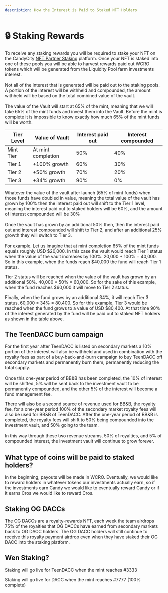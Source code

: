```yaml
---
description: How the Interest is Paid to Staked NFT Holders
---
```


# 🔒 Staking Rewards

To receive any staking rewards you will be required to stake your NFT on the CandyCity [NFT Partner Staking](https://candycity.finance/nfts/staking/partner?chainId=25) platform. Once your NFT is staked into one of these pools you will be able to harvest rewards paid out WCRO tokens which will be generated from the Liquidity Pool farm investments interest.\
\
Not all of the interest that is generated will be paid out to the staking pools. A portion of the interest will be withheld and compounded, the amount withheld will be based on the total combined value of the vault.\
\
The value of the Vault will start at 65% of the mint, meaning that we will take 65% of the mint funds and invest them into the Vault. Before the mint is complete it is impossible to know exactly how much 65% of the mint funds will be worth.&#x20;

| Tier Level | Value of Vault     | Interest paid out | Interest compounded |
| ---------- | ------------------ | ----------------- | ------------------- |
| Mint Tier  | At mint completion | 50%               | 40%                 |
| Tier 1     | +100% growth       | 60%               | 30%                 |
| Tier 2     | +50% growth        | 70%               | 20%                 |
| Tier 3     | +34% growth        | 90%               | 0%                  |

Whatever the value of the vault after launch (65% of mint funds) when those funds have doubled in value, meaning the total value of the vault has grown by 100% then the interest paid out will shift to the Tier 1 level, meaning the interest paid out to staked holders will be 60%, and the amount of interest compounded will be 30%\
\
Once the vault has grown by an additional 50% then, then the interest paid out and interest compounded will shift to Tier 2, and after an additional 25% growth they will switch to Tier 3.\
\
For example. Let us imagine that at mint completion 65% of the mint funds equals roughly USD $20,000. In this case the vault would reach Tier 1 status when the value of the vault increases by 100%. 20,000 \* 100% = 40,000. So in this example, when the funds reach $40,000 the fund will reach Tier 1 status.&#x20;

Tier 2 status will be reached when the value of the vault has grown by an additional 50%. 40,000 \* 50% = 60,000. So for the sake of this example, when the fund reaches $60,000 it will move to Tier 2 status. &#x20;

Finally, when the fund grows by an additional 34%, it will reach Tier 3 status, 60,000 \* 34% = 80,400. So for this example, Tier 3 would be reached when the fund grows to a value of USD $80,400. At that time 90% of the interest generated by the fund will be paid out to staked NFT holders as shown in the table above.

## The TeenDACC burn campaign

For the first year after TeenDACC is listed on secondary markets a 10% portion of the interest will also be withheld and used in combination with the royalty fees as part of a buy-back-and-burn campaign to buy TeenDACC off secondary markets and permanently burn them, permanently reducing the total supply.\
\
Once this one-year period of BB\&B has been completed, the 10% of interest will be shifted, 5% will be sent back to the investment vault to be permanently compounded, and the other 5% of the interest will become a fund management fee.&#x20;

There will also be a second source of revenue used for BB\&B, the royalty fee, for a one-year period 100% of the secondary market royalty fees will also be used for BB\&B of TeenDACC. After the one-year period of BB\&B is completed, the royalty fees will shift to 50% being compounded into the investment vault, and 50% going to the team. \
\
In this way through these two revenue streams, 50% of royalties, and 5% of compounded interest, the investment vault will continue to grow forever.&#x20;

## What type of coins will be paid to staked holders?

In the beginning, payouts will be made in WCRO. Eventually, we would like to reward holders in whatever tokens our investments actually earn, so if the investments earn Candy we would like to eventually reward Candy or if it earns Cros we would like to reward Cros.

## Staking OG DACCs

The OG DACCs are a royalty-rewards NFT,  each week the team airdrops 75% of the royalties that OG DACCs have earned from secondary markets back to OG DACC holders. The OG DACC holders will still continue to receive this royalty payment airdrop even when they have staked their OG DACC into the staking platform.

## Wen Staking?

Staking will go live for TeenDACC when the mint reaches #3333&#x20;

Staking will go live for DACC when the mint reaches #7777 (100% complete)
